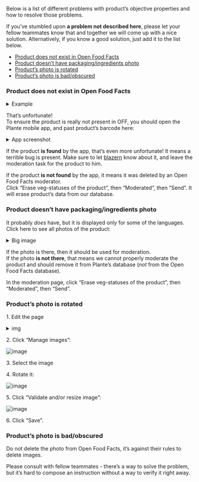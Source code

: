 Below is a list of different problems with product’s objective properties and how to resolve those problems.

If you’ve stumbled upon **a problem not described here**, please let your fellow teammates know that and together we will come up with a nice solution. Alternatively, if you know a good solution, just add it to the list below.

*   [Product does not exist in Open Food Facts](#Somethingisamisswithproduct'sobjectiveproperties-ProductdoesnotexistinOpenFoodFacts)
*   [Product doesn’t have packaging/ingredients photo](#Somethingisamisswithproduct'sobjectiveproperties-Productdoesn’thavepackaging/ingredientsphoto)
*   [Product’s photo is rotated](#Somethingisamisswithproduct'sobjectiveproperties-Product’sphotoisrotated)
*   [Product’s photo is bad/obscured](#Somethingisamisswithproduct'sobjectiveproperties-Product’sphotoisbad/obscured)

### Product does not exist in Open Food Facts
<details>
  <summary>Example</summary>
  
![image](https://user-images.githubusercontent.com/3338378/153379232-67ba9008-61a9-4d6b-ad3a-bf0fef367f58.png)

</details>

That’s unfortunate!  
To ensure the product is really not present in OFF, you should open the Plante mobile app, and past product’s barcode here:  

<details>
  <summary>App screenshot</summary>
  
![image](https://user-images.githubusercontent.com/3338378/153379300-3b920b36-bea3-4d10-9d2e-2d31e25ff9ea.png)
  
</details>

If the product **is found** by the app, that’s even more unfortunate! It means a terrible bug is present. Make sure to let [blazern](https://github.com/blazern/) know about it, and leave the moderation task for the product to him.

If the product **is not found** by the app, it means it was deleted by an Open Food Facts moderator.  
Click “Erase veg-statuses of the product”, then “Moderated”, then “Send”. It will erase product’s data from our database.

### Product doesn’t have packaging/ingredients photo

It probably _does_ have, but it is displayed only for some of the languages. Click here to see all photos of the product:

<details>
  <summary>Big image</summary>
  
![image](https://user-images.githubusercontent.com/3338378/153380184-7a2d310d-e038-4947-8c28-5e84de4155ce.png)

</details>

If the photo is there, then it should be used for moderation.  
If the photo **is not there**, that means we cannot properly moderate the product and should remove it from Plante’s database (_not_ from the Open Food Facts database).

In the moderation page, click “Erase veg-statuses of the product”, then “Moderated”, then “Send”.

### Product’s photo is rotated

1\. Edit the page
<details>
  <summary>img</summary>
  
  ![image](https://user-images.githubusercontent.com/3338378/153380184-7a2d310d-e038-4947-8c28-5e84de4155ce.png)

</details>

2\. Click “Manage images”:

![image](https://user-images.githubusercontent.com/3338378/153380504-8c81f041-ff98-48ec-9ebd-afb4229ba07a.png)

3\. Select the image

4\. Rotate it:

![image](https://user-images.githubusercontent.com/3338378/153380547-57601e99-4601-47c9-806a-fdf66d221e31.png)

5\. Click “Validate and/or resize image”:

![image](https://user-images.githubusercontent.com/3338378/153380576-9935f95f-4e4a-4ad4-a1ba-2602d16ece3a.png)

6\. Click “Save”.

### Product’s photo is bad/obscured

Do not delete the photo from Open Food Facts, it’s against their rules to delete images.

Please consult with fellow teammates - there’s a way to solve the problem, but it’s hard to compose an instruction without a way to verify it right away.
